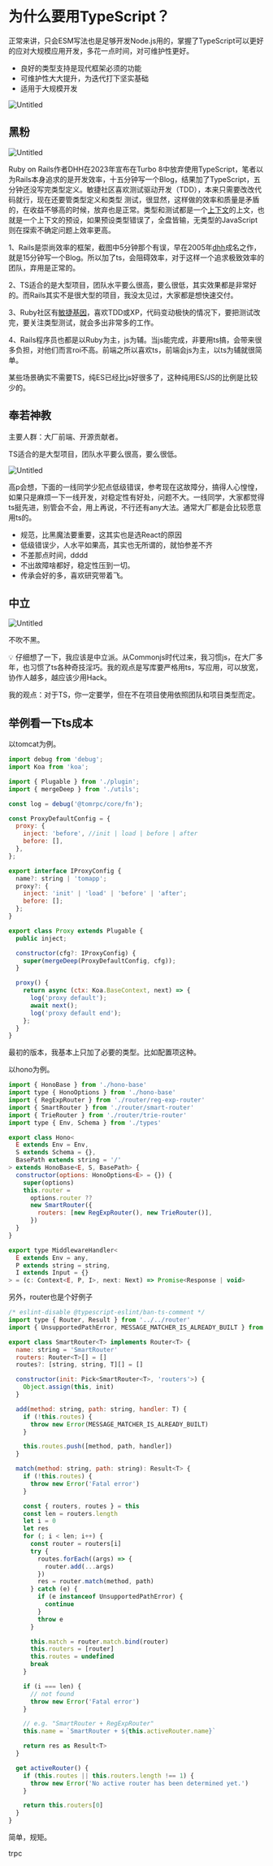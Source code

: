 # 为什么要用TypeScript？

正常来讲，只会ESM写法也是足够开发Node.js用的，掌握了TypeScript可以更好的应对大规模应用开发，多花一点时间，对可维护性更好。

- 良好的类型支持是现代框架必须的功能
- 可维护性大大提升，为迭代打下坚实基础
- 适用于大规模开发

![Untitled](img/Untitled%203.png)

## 黑粉

![Untitled](img/Untitled%204.png)

Ruby on Rails作者DHH在2023年宣布在Turbo 8中放弃使用TypeScript，笔者以为Rails本身追求的是开发效率，十五分钟写一个Blog，结果加了TypeScript，五分钟还没写完类型定义。敏捷社区喜欢测试驱动开发（TDD），本来只需要改改代码就行，现在还要管类型定义和类型 测试，很显然，这样做的效率和质量是矛盾的，在收益不够高的时候，放弃也是正常。类型和测试都是一个[上下文](https://link.zhihu.com/?target=https%3A//www.jdon.com/tag-15977/)的上文，也就是一个上下文的预设，如果预设类型错误了，全盘皆输，无类型的JavaScript则在探索不确定问题上效率更高。

1、Rails是崇尚效率的框架，截图中5分钟那个有误，早在2005年[dhh](https://www.zhihu.com/search?q=dhh&search_source=Entity&hybrid_search_source=Entity&hybrid_search_extra=%7B%22sourceType%22%3A%22answer%22%2C%22sourceId%22%3A3222336155%7D)成名之作，就是15分钟写一个Blog。所以加了ts，会阻碍效率，对于这样一个追求极致效率的团队，弃用是正常的。

2、TS适合的是大型项目，团队水平要么很高，要么很低，其实效果都是非常好的。而Rails其实不是很大型的项目，我没太见过，大家都是想快速交付。

3、Ruby社区有[敏捷基因](https://www.zhihu.com/search?q=%E6%95%8F%E6%8D%B7%E5%9F%BA%E5%9B%A0&search_source=Entity&hybrid_search_source=Entity&hybrid_search_extra=%7B%22sourceType%22%3A%22answer%22%2C%22sourceId%22%3A3222336155%7D)，喜欢TDD或XP，代码变动极快的情况下，要把测试改完，要关注类型测试，就会多出非常多的工作。

4、Rails程序员也都是以Ruby为主，js为辅。当js能完成，非要用ts搞，会带来很多负担，对他们而言roi不高。前端之所以喜欢ts，前端会js为主，以ts为辅就很简单。

某些场景确实不需要TS，纯ES已经比js好很多了，这种纯用ES/JS的比例是比较少的。

## 奉若神教

主要人群：大厂前端、开源贡献者。

TS适合的是大型项目，团队水平要么很高，要么很低。

![Untitled](img/Untitled%205.png)

高p会想，下面的一线同学少犯点低级错误，参考现在这故障分，搞得人心惶惶，如果只是麻烦一下一线开发，对稳定性有好处，问题不大。一线同学，大家都觉得ts挺先进，别管会不会，用上再说，不行还有any大法。通常大厂都是会比较愿意用ts的。

- 规范，比黑魔法要重要，这其实也是选React的原因
- 低级错误少，人水平如果高，其实也无所谓的，就怕参差不齐
- 不差那点时间，dddd
- 不出故障啥都好，稳定性压到一切。
- 传承会好的多，喜欢研究带着飞。

## 中立

![Untitled](img/Untitled%206.png)

不吹不黑。

<aside>
💡 仔细想了一下，我应该是中立派。从Commonjs时代过来，我习惯js，在大厂多年，也习惯了ts各种奇技淫巧。我的观点是写库要严格用ts，写应用，可以放宽，协作人越多，越应该少用Hack。

</aside>

我的观点：对于TS，你一定要学，但在不在项目使用依照团队和项目类型而定。

## 举例看一下ts成本

以tomcat为例。

```jsx
import debug from 'debug';
import Koa from 'koa';

import { Plugable } from './plugin';
import { mergeDeep } from './utils';

const log = debug('@tomrpc/core/fn');

const ProxyDefaultConfig = {
  proxy: {
    inject: 'before', //init | load | before | after
    before: [],
  },
};

export interface IProxyConfig {
  name?: string | 'tomapp';
  proxy?: {
    inject: 'init' | 'load' | 'before' | 'after';
    before: [];
  };
}

export class Proxy extends Plugable {
  public inject;

  constructor(cfg?: IProxyConfig) {
    super(mergeDeep(ProxyDefaultConfig, cfg));
  }

  proxy() {
    return async (ctx: Koa.BaseContext, next) => {
      log('proxy default');
      await next();
      log('proxy default end');
    };
  }
}
```

最初的版本，我基本上只加了必要的类型。比如配置项这种。

以hono为例。

```jsx
import { HonoBase } from './hono-base'
import type { HonoOptions } from './hono-base'
import { RegExpRouter } from './router/reg-exp-router'
import { SmartRouter } from './router/smart-router'
import { TrieRouter } from './router/trie-router'
import type { Env, Schema } from './types'

export class Hono<
  E extends Env = Env,
  S extends Schema = {},
  BasePath extends string = '/'
> extends HonoBase<E, S, BasePath> {
  constructor(options: HonoOptions<E> = {}) {
    super(options)
    this.router =
      options.router ??
      new SmartRouter({
        routers: [new RegExpRouter(), new TrieRouter()],
      })
  }
}

export type MiddlewareHandler<
  E extends Env = any,
  P extends string = string,
  I extends Input = {}
> = (c: Context<E, P, I>, next: Next) => Promise<Response | void>
```

另外，router也是个好例子

```jsx
/* eslint-disable @typescript-eslint/ban-ts-comment */
import type { Router, Result } from '../../router'
import { UnsupportedPathError, MESSAGE_MATCHER_IS_ALREADY_BUILT } from '../../router'

export class SmartRouter<T> implements Router<T> {
  name: string = 'SmartRouter'
  routers: Router<T>[] = []
  routes?: [string, string, T][] = []

  constructor(init: Pick<SmartRouter<T>, 'routers'>) {
    Object.assign(this, init)
  }

  add(method: string, path: string, handler: T) {
    if (!this.routes) {
      throw new Error(MESSAGE_MATCHER_IS_ALREADY_BUILT)
    }

    this.routes.push([method, path, handler])
  }

  match(method: string, path: string): Result<T> {
    if (!this.routes) {
      throw new Error('Fatal error')
    }

    const { routers, routes } = this
    const len = routers.length
    let i = 0
    let res
    for (; i < len; i++) {
      const router = routers[i]
      try {
        routes.forEach((args) => {
          router.add(...args)
        })
        res = router.match(method, path)
      } catch (e) {
        if (e instanceof UnsupportedPathError) {
          continue
        }
        throw e
      }

      this.match = router.match.bind(router)
      this.routers = [router]
      this.routes = undefined
      break
    }

    if (i === len) {
      // not found
      throw new Error('Fatal error')
    }

    // e.g. "SmartRouter + RegExpRouter"
    this.name = `SmartRouter + ${this.activeRouter.name}`

    return res as Result<T>
  }

  get activeRouter() {
    if (this.routes || this.routers.length !== 1) {
      throw new Error('No active router has been determined yet.')
    }

    return this.routers[0]
  }
}
```

简单，规矩。

trpc
